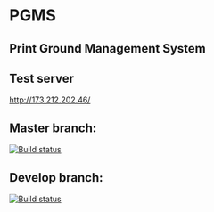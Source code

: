 # PGMS
## Print Ground Management System

## Test server 
http://173.212.202.46/

## Master branch:
[![Build status](https://ci.appveyor.com/api/projects/status/q6km31jetoqpx7me/branch/master?svg=true)](https://ci.appveyor.com/project/PrintGroundLtd/pgms/branch/master)

## Develop branch:
[![Build status](https://ci.appveyor.com/api/projects/status/q6km31jetoqpx7me/branch/develop?svg=true)](https://ci.appveyor.com/project/PrintGroundLtd/pgms/branch/develop)
